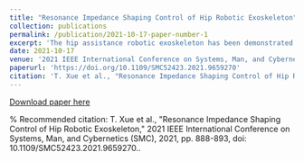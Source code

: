```yaml
---
title: "Resonance Impedance Shaping Control of Hip Robotic Exoskeleton"
collection: publications
permalink: /publication/2021-10-17-paper-number-1
excerpt: 'The hip assistance robotic exoskeleton has been demonstrated as an effective device to assist elderly and disabled people with gait disorders. The assistance efficiency of these devices, however, is less optimized because the parameters in the active impedance control are manually designated. This paper presented a novel assistance control scheme to address the sub-optimal issue. This study poses that the assistance efficiency can be maximized by modifying the mechanical impedance to resonate with the muscle driving force, in which the human-exoskeleton coupling system is approximated with a second-order dynamical system. Based on this, the exoskeleton virtual stiffness is adaptively tuned to make the system intrinsic frequency align with the intended swing frequency. The proposed assistance control scheme demonstrated an increased assistance efficiency than the conventional active impedance control in a simulated study. Experiments that were managed on a newly custom-made hip assistance robotic exoskeleton also demonstrated strong evidence of improved gait kinematics with decreased muscle-skeleton efforts.'
date: 2021-10-17
venue: '2021 IEEE International Conference on Systems, Man, and Cybernetics (SMC)'
paperurl: 'https://doi.org/10.1109/SMC52423.2021.9659270'
citation: 'T. Xue et al., "Resonance Impedance Shaping Control of Hip Robotic Exoskeleton," 2021 IEEE International Conference on Systems, Man, and Cybernetics (SMC), 2021, pp. 888-893, doi: 10.1109/SMC52423.2021.9659270.'
---
```



[Download paper here](https://doi.org/10.1007/s43615-022-00154-0)

% Recommended citation: T. Xue et al., "Resonance Impedance Shaping Control of Hip Robotic Exoskeleton," 2021 IEEE International Conference on Systems, Man, and Cybernetics (SMC), 2021, pp. 888-893, doi: 10.1109/SMC52423.2021.9659270..